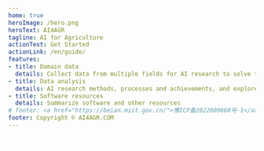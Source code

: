 ```yaml
---
home: true
heroImage: /hero.png
heroText: AI4AGR
tagline: AI for Agriculture
actionText: Get Started
actionLink: /en/guide/
features:
- title: Domain data
  details: Collect data from multiple fields for AI research to solve the problem of mixed resources and difficult comprehensive data collection
- title: Data analysis
  details: AI research methods, processes and achievements, and explore the application of AI in agriculture
- title: Software resources
  details: Summarize software and other resources
# footer: <a href="https://beian.miit.gov.cn/">豫ICP备2022000668号-1</a>
footer: Copyright © AI4AGR.COM
---
```


<center><a style="color:white" href="https://beian.miit.gov.cn/">豫ICP备2022000668号-1</a></center>